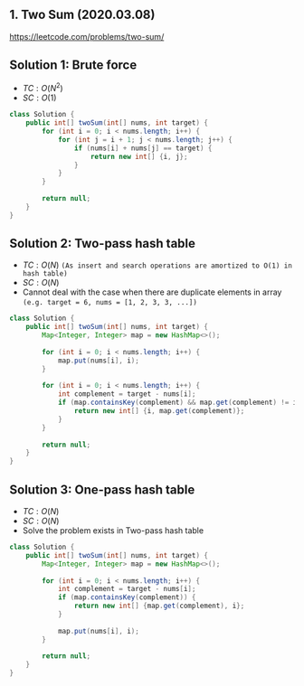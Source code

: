## 1. Two Sum (2020.03.08)

https://leetcode.com/problems/two-sum/

## Solution 1: Brute force

- $TC:O(N^2)$
- $SC:O(1)$

```java
class Solution {
    public int[] twoSum(int[] nums, int target) {
        for (int i = 0; i < nums.length; i++) {
            for (int j = i + 1; j < nums.length; j++) {
                if (nums[i] + nums[j] == target) {
                    return new int[] {i, j};
                }
            }
        }
        
        return null;
    }
}
```

## Solution 2: Two-pass hash table

- $TC: O(N)$ `(As insert and search operations are amortized to O(1) in hash table)`
- $SC:O(N)$
- Cannot deal with the case when there are duplicate elements in array `(e.g. target = 6, nums = [1, 2, 3, 3, ...])`

```java
class Solution {
    public int[] twoSum(int[] nums, int target) {
        Map<Integer, Integer> map = new HashMap<>();
        
        for (int i = 0; i < nums.length; i++) {
            map.put(nums[i], i);
        }
        
        for (int i = 0; i < nums.length; i++) {
            int complement = target - nums[i];
            if (map.containsKey(complement) && map.get(complement) != i) {
                return new int[] {i, map.get(complement)};
            }
        }
        
        return null;
    }
}
```


## Solution 3: One-pass hash table

- $TC:O(N)$
- $SC:O(N)$
- Solve the problem exists in Two-pass hash table

```java
class Solution {
    public int[] twoSum(int[] nums, int target) {
        Map<Integer, Integer> map = new HashMap<>();
        
        for (int i = 0; i < nums.length; i++) {
            int complement = target - nums[i];
            if (map.containsKey(complement)) {
                return new int[] {map.get(complement), i};
            }
            
            map.put(nums[i], i);
        }
        
        return null;
    }
}
```
